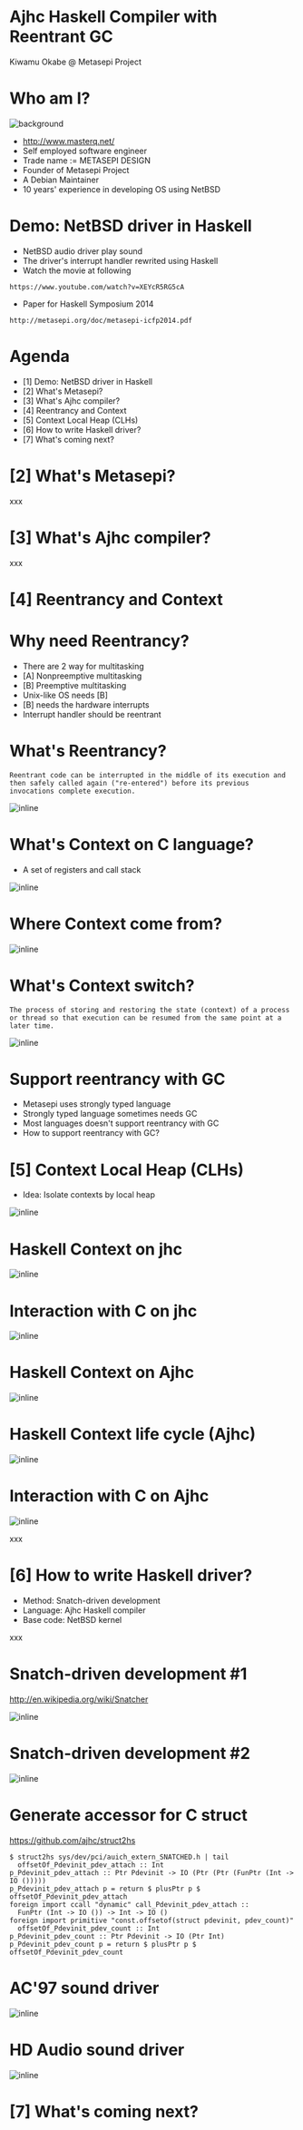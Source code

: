 # Ajhc Haskell Compiler with　Reentrant GC

Kiwamu Okabe @ Metasepi Project

# Who am I?
![background](img/enjoy.png)

* http://www.masterq.net/
* Self employed software engineer
* Trade name := METASEPI DESIGN
* Founder of Metasepi Project
* A Debian Maintainer
* 10 years' experience in developing OS using NetBSD

# Demo: NetBSD driver in Haskell

* NetBSD audio driver play sound
* The driver's interrupt handler rewrited using Haskell
* Watch the movie at following

~~~
https://www.youtube.com/watch?v=XEYcR5RG5cA
~~~

* Paper for Haskell Symposium 2014

~~~
http://metasepi.org/doc/metasepi-icfp2014.pdf
~~~

# Agenda

* [1] Demo: NetBSD driver in Haskell
* [2] What's Metasepi?
* [3] What's Ajhc compiler?
* [4] Reentrancy and Context
* [5] Context Local Heap (CLHs)
* [6] How to write Haskell driver?
* [7] What's coming next?

# [2] What's Metasepi?

xxx

# [3] What's Ajhc compiler?

xxx

# [4] Reentrancy and Context

# Why need Reentrancy?

* There are 2 way for multitasking
* [A] Nonpreemptive multitasking
* [B] Preemptive multitasking
* Unix-like OS needs [B]
* [B] needs the hardware interrupts
* Interrupt handler should be reentrant

# What's Reentrancy?

~~~
Reentrant code can be interrupted in the middle of its execution and then safely called again ("re-entered") before its previous invocations complete execution.
~~~

![inline](draw/reentrant.png)

# What's Context on C language?

* A set of registers and call stack

![inline](draw/context.png)

# Where Context come from?

![inline](draw/context_comefrom.png)

# What's Context switch?

~~~
The process of storing and restoring the state (context) of a process or thread so that execution can be resumed from the same point at a later time.
~~~

![inline](draw/context_switch.png)

# Support reentrancy with GC

* Metasepi uses strongly typed language
* Strongly typed language sometimes needs GC
* Most languages doesn't support reentrancy with GC
* How to support reentrancy with GC?

# [5] Context Local Heap (CLHs)

* Idea: Isolate contexts by local heap

![inline](draw/heapstyle.png)

# Haskell Context on jhc

![inline](draw/haskell_context_jhc.png)

# Interaction with C on jhc

![inline](draw/interaction_c_jhc.png)

# Haskell Context on Ajhc

![inline](draw/haskell_context.png)

# Haskell Context life cycle (Ajhc)

![inline](draw/arena_lifecycle.png)

# Interaction with C on Ajhc

![inline](draw/interaction_c_ajhc.png)

xxx

# [6] How to write Haskell driver?

* Method: Snatch-driven development
* Language: Ajhc Haskell compiler
* Base code: NetBSD kernel

xxx

# Snatch-driven development #1

http://en.wikipedia.org/wiki/Snatcher

![inline](draw/snatch-system.png)

# Snatch-driven development #2

![inline](draw/2012-12-27-arafura_design.png)

# Generate accessor for C struct

https://github.com/ajhc/struct2hs

~~~
$ struct2hs sys/dev/pci/auich_extern_SNATCHED.h | tail
  offsetOf_Pdevinit_pdev_attach :: Int
p_Pdevinit_pdev_attach :: Ptr Pdevinit -> IO (Ptr (Ptr (FunPtr (Int -> IO ()))))
p_Pdevinit_pdev_attach p = return $ plusPtr p $ offsetOf_Pdevinit_pdev_attach
foreign import ccall "dynamic" call_Pdevinit_pdev_attach ::
  FunPtr (Int -> IO ()) -> Int -> IO ()
foreign import primitive "const.offsetof(struct pdevinit, pdev_count)"
  offsetOf_Pdevinit_pdev_count :: Int
p_Pdevinit_pdev_count :: Ptr Pdevinit -> IO (Ptr Int)
p_Pdevinit_pdev_count p = return $ plusPtr p $ offsetOf_Pdevinit_pdev_count
~~~

# AC'97 sound driver

![inline](draw/ac97_arch_netbsd.png)

# HD Audio sound driver

![inline](draw/demo_arch_netbsd.png)

# [7] What's coming next?
